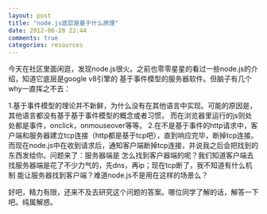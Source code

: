 ```yaml
---
layout: post
title: "node.js底层是基于什么原理"
date: 2012-06-28 22:44
comments: true
categories: resources
---
```


今天在社区里面闲逛，发现node.js很火。之前也零零星星的看过一些node.js的介绍，知道它底层是google v8引擎的 基于事件模型的服务器软件。但脑子有几个why一直挥之不去：

 1.基于事件模型的理论并不新鲜，为什么没有在其他语言中实现。可能的原因是，其他语言都没有基于基于事件模型的概念或者习惯， 而在浏览器里运行的js则处处都是事件，onclick，onmouseover等等。 
 2.在不是基于事件的http请求中，客户端和服务器建立tcp连接（http都是基于tcp吧），直到响应完毕，断掉tcp连接。 而现在node.js中在收到请求后，通知客户端断掉tcp连接，并说我之后会把找到的东西发给你。问题来了：服务器端是 怎么找到客户器端的呢？我们知道客户端去找服务器端是花了不少力气的，先dns，再ip；现在tcp断了，我不知道有什么机制 能让服务器找到客户端？难道node.js不是用在这样的场景么？

好吧，精力有限，还来不及去研究这个问题的答案。哪位同学了解的话，解答一下吧。纯属解惑。

